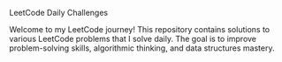 LeetCode Daily Challenges

Welcome to my LeetCode journey! This repository contains solutions to various LeetCode problems that I solve daily. The goal is to improve problem-solving skills, algorithmic thinking, and data structures mastery.
